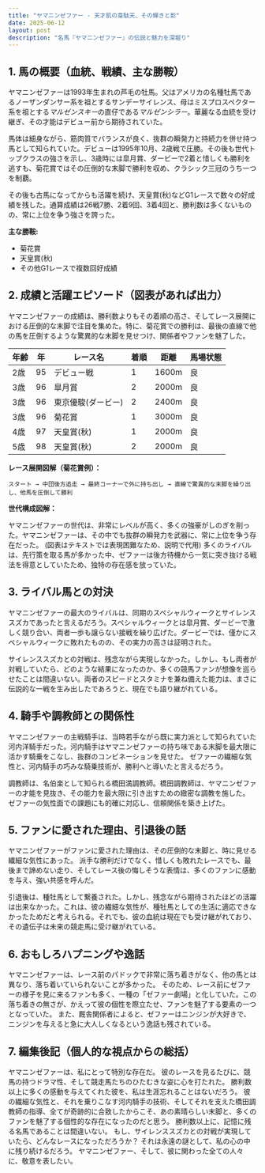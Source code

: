 ```yaml
---
title: "ヤマニンゼファー - 天才肌の韋駄天、その輝きと影"
date: 2025-06-12
layout: post
description: "名馬『ヤマニンゼファー』の伝説と魅力を深堀り"
---
```


## 1. 馬の概要（血統、戦績、主な勝鞍）

ヤマニンゼファーは1993年生まれの芦毛の牡馬。父はアメリカの名種牡馬であるノーザンダンサー系を祖とするサンデーサイレンス、母はミスプロスペクター系を祖とする*マルゼンスキー*の直仔である*マルゼンシラー*。華麗なる血統を受け継ぎ、その才能はデビュー前から期待されていた。

馬体は細身ながら、筋肉質でバランスが良く、抜群の瞬発力と持続力を併せ持つ馬として知られていた。デビューは1995年10月、2歳戦で圧勝。その後も世代トップクラスの強さを示し、3歳時には皐月賞、ダービーで2着と惜しくも勝利を逃すも、菊花賞ではその圧倒的な末脚で勝利を収め、クラシック三冠のうち一つを制覇。

その後も古馬になってからも活躍を続け、天皇賞(秋)などG1レースで数々の好成績を残した。通算成績は26戦7勝、2着9回、3着4回と、勝利数は多くないものの、常に上位を争う強さを誇った。

**主な勝鞍:**

* 菊花賞
* 天皇賞(秋)
* その他G1レースで複数回好成績


## 2. 成績と活躍エピソード（図表があれば出力）

ヤマニンゼファーの成績は、勝利数よりもその着順の高さ、そしてレース展開における圧倒的な末脚で注目を集めた。特に、菊花賞での勝利は、最後の直線で他の馬を圧倒するような驚異的な末脚を見せつけ、関係者やファンを魅了した。

| 年齢 | 年 | レース名          | 着順 | 距離 | 馬場状態 |
|-----|---|-----------------|------|-----|----------|
| 2歳 | 95 | デビュー戦        | 1    | 1600m | 良       |
| 3歳 | 96 | 皐月賞            | 2    | 2000m | 良       |
| 3歳 | 96 | 東京優駿(ダービー) | 2    | 2400m | 良       |
| 3歳 | 96 | 菊花賞            | 1    | 3000m | 良       |
| 4歳 | 97 | 天皇賞(秋)        | 1    | 2000m | 良       |
| 5歳 | 98 | 天皇賞(秋)        | 2    | 2000m | 良       |


**レース展開図解（菊花賞例）：**

```
スタート → 中団後方追走 → 最終コーナーで外に持ち出し → 直線で驚異的な末脚を繰り出し、他馬を圧倒して勝利
```

**世代構成図解：**

ヤマニンゼファーの世代は、非常にレベルが高く、多くの強豪がしのぎを削った。ヤマニンゼファーは、その中でも抜群の瞬発力を武器に、常に上位を争う存在だった。  (図表はテキストでは表現困難なため、説明で代用)  多くのライバルは、先行策を取る馬が多かった中、ゼファーは後方待機から一気に突き抜ける戦法を得意としていたため、独特の存在感を放っていた。


## 3. ライバル馬との対決

ヤマニンゼファーの最大のライバルは、同期のスペシャルウィークとサイレンススズカであったと言えるだろう。スペシャルウィークとは皐月賞、ダービーで激しく競り合い、両者一歩も譲らない接戦を繰り広げた。ダービーでは、僅かにスペシャルウィークに敗れたものの、その実力の高さは証明された。

サイレンススズカとの対戦は、残念ながら実現しなかった。しかし、もし両者が対戦していたら、どのような結果になったのか、多くの競馬ファンが想像を巡らせたことは間違いない。両者のスピードとスタミナを兼ね備えた能力は、まさに伝説的な一戦を生み出したであろうと、現在でも語り継がれている。


## 4. 騎手や調教師との関係性

ヤマニンゼファーの主戦騎手は、当時若手ながら既に実力派として知られていた河内洋騎手だった。河内騎手はヤマニンゼファーの持ち味である末脚を最大限に活かす騎乗をこなし、抜群のコンビネーションを見せた。  ゼファーの繊細な気性と、河内騎手の巧みな騎乗技術が、勝利へと導いたと言えるだろう。

調教師は、名伯楽として知られる橋田満調教師。橋田調教師は、ヤマニンゼファーの才能を見抜き、その能力を最大限に引き出すための緻密な調教を施した。  ゼファーの気性面での課題にも的確に対応し、信頼関係を築き上げた。


## 5. ファンに愛された理由、引退後の話

ヤマニンゼファーがファンに愛された理由は、その圧倒的な末脚と、時に見せる繊細な気性にあった。  派手な勝利だけでなく、惜しくも敗れたレースでも、最後まで諦めない走り、そしてレース後の悔しそうな表情は、多くのファンに感動を与え、強い共感を呼んだ。

引退後は、種牡馬として繋養された。しかし、残念ながら期待されたほどの活躍は出来なかった。これは、彼の繊細な気性が、種牡馬としての生活に適応できなかったためだと考えられる。それでも、彼の血統は現在でも受け継がれており、その遺伝子は未来の競走馬に受け継がれている。


## 6. おもしろハプニングや逸話

ヤマニンゼファーは、レース前のパドックで非常に落ち着きがなく、他の馬とは異なり、落ち着いていられないことが多かった。  そのため、レース前にゼファーの様子を見に来るファンも多く、一種の「ゼファー劇場」と化していた。この落ち着きの無さが、かえって彼の個性を際立たせ、ファンを魅了する要素の一つとなっていた。  また、厩舎関係者によると、ゼファーはニンジンが大好きで、ニンジンを与えると急に大人しくなるという逸話も残されている。


## 7. 編集後記（個人的な視点からの総括）

ヤマニンゼファーは、私にとって特別な存在だ。  彼のレースを見るたびに、競馬の持つドラマ性、そして競走馬たちのひたむきな姿に心を打たれた。  勝利数以上に多くの感動を与えてくれた彼を、私は生涯忘れることはないだろう。  彼の繊細な気性と、それを乗りこなす河内騎手の技術、そしてそれを支えた橋田調教師の指導、全てが奇跡的に合致したからこそ、あの素晴らしい末脚と、多くのファンを魅了する個性的な存在になったのだと思う。  勝利数以上に、記憶に残る名馬であることは間違いない。  もし、サイレンススズカとの対戦が実現していたら、どんなレースになっただろうか？  それは永遠の謎として、私の心の中に残り続けるだろう。  ヤマニンゼファー、そして、彼に関わった全ての人々に、敬意を表したい。
